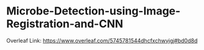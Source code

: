 # Microbe-Detection-using-Image-Registration-and-CNN

Overleaf Link: https://www.overleaf.com/5745781544dhcfxchwvjgj#bd0d8d
